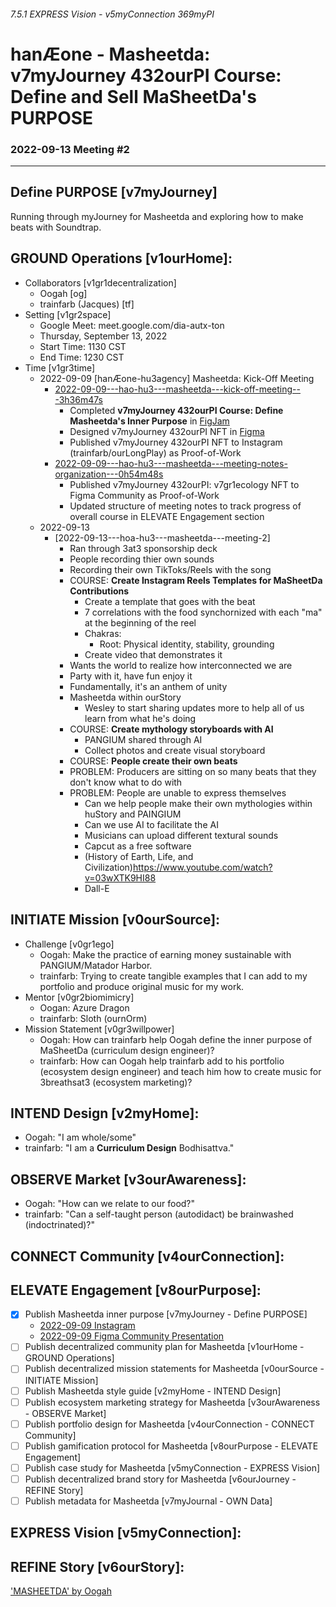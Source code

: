 ###### 7.5.1 EXPRESS Vision - v5myConnection 369myPI
# hanÆone - Masheetda: v7myJourney 432ourPI Course: Define and Sell MaSheetDa's PURPOSE
### 2022-09-13 Meeting #2

---

## Define PURPOSE [v7myJourney]
Running through myJourney for Masheetda and exploring how to make beats with Soundtrap.

## GROUND Operations [v1ourHome]: 
- Collaborators [v1gr1decentralization]
  - Oogah [og]
  - trainfarb (Jacques) [tf]
- Setting [v1gr2space]
  - Google Meet: meet.google.com/dia-autx-ton
  - Thursday, September 13, 2022
  - Start Time: 1130 CST
  - End Time: 1230 CST
- Time [v1gr3time]
  - 2022-09-09 [hanÆone-hu3agency] Masheetda: Kick-Off Meeting
    - [2022-09-09---hao-hu3---masheetda---kick-off-meeting---3h36m47s](https://drive.google.com/file/d/1_Ug6dcyWXFax4KxyRr21Yxmj_0WV1RIk/view?usp=sharing)
      - Completed **v7myJourney 432ourPI Course: Define Masheetda's Inner Purpose** in [FigJam](https://www.figma.com/file/nP8HsMeRL7o6o0anL0R2lN/MATAMOR%5BHOSIS?node-id=266%3A699)
      - Designed v7myJourney 432ourPI NFT in [Figma](https://www.figma.com/file/cZtseZVv5rA8jDpspgcb8e/MaHa---Art-of-Recovery---Electronic-Press-Kit?node-id=5%3A54)
      - Published v7myJourney 432ourPI NFT to Instagram (trainfarb/ourLongPlay) as Proof-of-Work
    - [2022-09-09---hao-hu3---masheetda---meeting-notes-organization---0h54m48s](https://www.loom.com/share/274fb63b635540dcaee2ebc838cc36a1)
      - Published v7myJourney 432ourPI: v7gr1ecology NFT to Figma Community as Proof-of-Work
      - Updated structure of meeting notes to track progress of overall course in ELEVATE Engagement section
  - 2022-09-13  
    - [2022-09-13---hoa-hu3---masheetda---meeting-2]
      - Ran through 3at3 sponsorship deck
      - People recording thier own sounds
      - Recording their own TikToks/Reels with the song
      - COURSE: **Create Instagram Reels Templates for MaSheetDa Contributions**
        - Create a template that goes with the beat
        - 7 correlations with the food synchornized with each "ma" at the beginning of the reel
        - Chakras:
          - Root: Physical identity, stability, grounding
        - Create video that demonstrates it
      - Wants the world to realize how interconnected we are
      - Party with it, have fun enjoy it
      - Fundamentally, it's an anthem of unity
      - Masheetda within ourStory
        - Wesley to start sharing updates more to help all of us learn from what he's doing
      - COURSE: **Create mythology storyboards with AI**
        - PANGIUM shared through AI 
        - Collect photos and create visual storyboard
      - COURSE: **People create their own beats**
      - PROBLEM: Producers are sitting on so many beats that they don't know what to do with
      - PROBLEM: People are unable to express themselves
        - Can we help people make their own mythologies within huStory and PAINGIUM
        - Can we use AI to facilitate the AI
        - Musicians can upload different textural sounds
        - Capcut as a free software
        - (History of Earth, Life, and Civilization)https://www.youtube.com/watch?v=03wXTK9HI88
        - Dall-E

## INITIATE Mission [v0ourSource]:
- Challenge [v0gr1ego]
  - Oogah: Make the practice of earning money sustainable with PANGIUM/Matador Harbor. 
  - trainfarb: Trying to create tangible examples that I can add to my portfolio and produce original music for my work.
- Mentor [v0gr2biomimicry]
  - Oogan: Azure Dragon
  - trainfarb: Sloth (ournOrm)
- Mission Statement [v0gr3willpower]
  - Oogah: How can trainfarb help Oogah define the inner purpose of MaSheetDa (curriculum design engineer)?
  - trainfarb: How can Oogah help trainfarb add to his portfolio (ecosystem design engineer) and teach him how to create music for 3breathsat3 (ecosystem marketing)?

## INTEND Design [v2myHome]:
- Oogah: "I am whole/some"
- trainfarb: "I am a **Curriculum Design** Bodhisattva."

## OBSERVE Market [v3ourAwareness]:
- Oogah: "How can we relate to our food?"
- trainfarb: "Can a self-taught person (autodidact) be brainwashed (indoctrinated)?"

## CONNECT Community [v4ourConnection]:

## ELEVATE Engagement [v8ourPurpose]:
- [x] Publish Masheetda inner purpose [v7myJourney - Define PURPOSE]
  - [2022-09-09 Instagram](https://www.instagram.com/p/CiTNt5Lu6sp/?utm_source=ig_web_copy_link)
  - [2022-09-09 Figma Community Presentation](https://www.figma.com/community/file/1150255729914041086)
- [ ] Publish decentralized community plan for Masheetda [v1ourHome - GROUND Operations]
- [ ] Publish decentralized mission statements for Masheetda [v0ourSource - INITIATE Mission]
- [ ] Publish Masheetda style guide [v2myHome - INTEND Design]
- [ ] Publish ecosystem marketing strategy for Masheetda [v3ourAwareness - OBSERVE Market]
- [ ] Publish portfolio design for Masheetda [v4ourConnection - CONNECT Community]
- [ ] Publish gamification protocol for Masheetda [v8ourPurpose - ELEVATE Engagement]
- [ ] Publish case study for Masheetda [v5myConnection - EXPRESS Vision]
- [ ] Publish decentralized brand story for Masheetda [v6ourJourney - REFINE Story]
- [ ] Publish metadata for Masheetda [v7myJournal - OWN Data]
  
## EXPRESS Vision [v5myConnection]:


## REFINE Story [v6ourStory]:
['MASHEETDA' by Oogah](https://drive.google.com/file/d/1GXFojt_NYWztANIgRBInj4-BXY8kzidB/view?usp=sharing)
